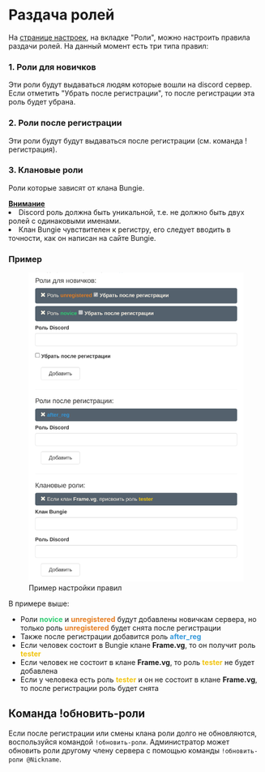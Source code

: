 # Раздача ролей
На [странице настроек](https://frame.vg/bot-settings), на вкладке "Роли", можно настроить правила раздачи ролей. На данный момент есть три типа правил:

### 1. Роли для новичков
Эти роли будут выдаваться людям которые вошли на discord сервер. Если отметить "Убрать после регистрации", то после регистрации эта роль будет убрана.

### 2. Роли после регистрации
Эти роли будут будут выдаваться после регистрации (см. команда !регистрация).

### 3. Клановые роли
Роли которые зависят от клана Bungie.

<a name="внимание"></a>
<div class="alert alert-warning" role="alert">
    <b><a href="#внимание" class="header">Внимание</a></b>
	<li>Discord роль должна быть уникальной, т.е. не должно быть двух ролей с одинаковыми именами.
	<li>Клан Bungie чувствителен к регистру, его следует вводить в точности, как он написан на сайте Bungie.
</div>

### Пример
<div class="text-center">
	<figure class="figure">
		<a href="./images/rules-example.png" target="_blank">
			<img src="./images/rules-example.png" class="figure-img img-fluid rounded" alt="rules-example" style="width:500px;">
		</a>
		<figcaption class="figure-caption text-center">Пример настройки правил</figcaption>
	</figure>
</div>

В примере выше:<br>
- Роли <span style="color: #2ecc71">**novice**</span> и <span style="color: #e67e22">**unregistered**</span> будут добавлены новичкам сервера, но только роль <span style="color: #e67e22">**unregistered**</span> будет снята после регистрации
- Также после регистрации добавится роль <span style="color: #3498db">**after_reg**</span>
- Если человек состоит в Bungie клане **Frame.vg**, то он получит роль <span style="color: #f1c40f">**tester**</span>
- Если человек не состоит в клане **Frame.vg**, то роль <span style="color: #f1c40f">**tester**</span> не будет добавлена
- Если у человека есть роль <span style="color: #f1c40f">**tester**</span> и он не состоит в клане **Frame.vg**, то после регистрации роль будет снята

## Команда !обновить-роли
Если после регистрации или смены клана роли долго не обновляются, воспользуйся командой `!обновить-роли`. Администратор может обновить роли другому члену сервера с помощью команды `!обновить-роли @Nickname`.
